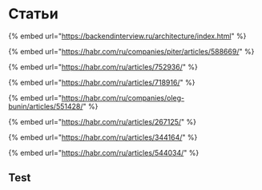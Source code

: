 # Статьи

{% embed url="https://backendinterview.ru/architecture/index.html" %}

{% embed url="https://habr.com/ru/companies/piter/articles/588669/" %}

{% embed url="https://habr.com/ru/articles/752936/" %}

{% embed url="https://habr.com/ru/articles/718916/" %}

{% embed url="https://habr.com/ru/companies/oleg-bunin/articles/551428/" %}

{% embed url="https://habr.com/ru/articles/267125/" %}

{% embed url="https://habr.com/ru/articles/344164/" %}

{% embed url="https://habr.com/ru/articles/544034/" %}

## Test
